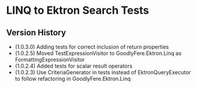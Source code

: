 ﻿# LINQ to Ektron Search Tests

## Version History
- (1.0.3.0) Adding tests for correct inclusion of return properties
- (1.0.2.5) Moved TestExpressionVisitor to GoodlyFere.Ektron.Linq as FormattingExpressionVisitor
- (1.0.2.4) Added tests for scalar result operators
- (1.0.2.3) Use CriteriaGenerator in tests instead of EktronQueryExecutor to follow refactoring in GoodlyFere.Ektron.Linq